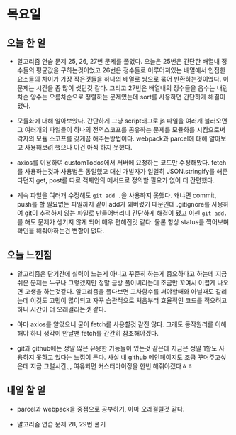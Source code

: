 # 목요일

## 오늘 한 일
- 알고리즘 연습 문제 25, 26, 27번 문제를 풀었다. 오늘은 25번은 간단한 배열내 정수들의 평균값을 구하는것이었고 26번은 정수들로 이루어져있는 배열에서 인접한 요소들의 차이가 가장 작은것들을 하나의 배열로 쌍으로 묶어 반환하는것이었다. 이 문제는 시간을 좀 많이 썻던것 같다. 그리고 27번은 배열내의 정수들을 음수는 내림차순 양수는 오름차순으로 정렬하는 문제였는데 sort를 사용하면 간단하게 해결이 됐다.

- 모듈화에 대해 알아보았다. 간단하게 그냥 script태그로 js 파일을 여러개 불러오면 그 여러개의 파일들이 하나의 전역스코프를 공유하는 문제를 모듈화를 시킴으로써 각자의 모듈 스코프를 갖게끔 해주는방법이다. webpack과 parcel에 대해 알아보고 사용해보려 했으나 이건 아직 하지 못했다.

- axios를 이용하여 customTodos에서 서버에 요청하는 코드만 수정해봤다. fetch를 사용하는것과 사용법은 동일했고 대신 개발자가 일일히 JSON.stringify를 해준다던지 get, post를 따로 객체안의 메서드로 정의할 필요가 없어 더 간편했다.

- 계속 파일을 여러개 수정해도 `git add .`을 사용하지 못했다. 왜냐면 commit, push를 할 필요없는 파일까지 같이 add가 돼버렸기 때문인데 .gitignore를 사용하여 git이 추적하지 않는 파일로 만들어버리니 간단하게 해결이 됐고 이젠 `git add.`를 해도 문제가 생기지 않게 되어 매우 편해진것 같다. 물론 항상 status를 찍어보며 확인을 해줘야하는건 변함이 없다.

## 오늘 느낀점
- 알고리즘은 단기간에 실력이 느는게 아니고 꾸준히 하는게 중요하다고 하는데 지금 쉬운 문제는 누구나 그렇겠지만 정말 금방 풀어버리는데 조금만 꼬여서 어렵게 나오면 고생을 하는것같다. 알고리즘을 풀다보면 고차함수를 써야할때와 아닐때도 갈리는데 이것도 고민이 많이되고 자꾸 습관적으로 처음부터 효율적인 코드를 적으려고하니 시간이 더 오래걸리는것 같다.

- 아마 axios를 알았으니 굳이 fetch를 사용할것 같진 않다. 그래도 동작원리를 이해해야 하니 생각이 안날땐 fetch를 간간히 참조해야겠다.

- git과 github에는 정말 많은 유용한 기능들이 있는것 같은데 지금은 정말 1할도 사용하지 못하고 있다는 느낌이 든다. 사실 내 github 메인페이지도 조금 꾸며주고싶은데 지금 그럴시간,,, 여유되면 커스터마이징을 한번 해줘야겠다ㅎㅎ

## 내일 할 일
- parcel과 webpack을 중점으로 공부하기, 아마 오래걸릴것 같다.

- 알고리즘 연습 문제 28, 29번 풀기
